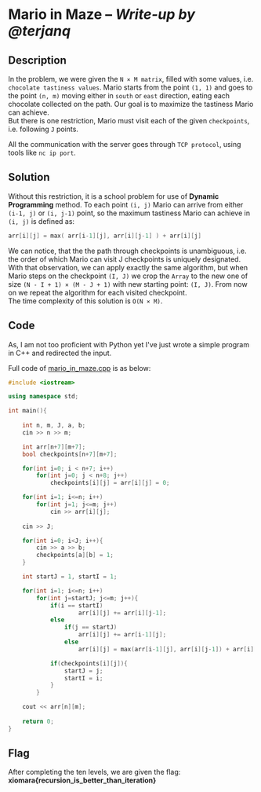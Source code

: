 # Mario in Maze &ndash; *Write-up by @terjanq*

## Description

In the problem, we were given the `N × M matrix`, filled with some values, i.e. `chocolate tastiness values`. Mario starts from the point `(1, 1)` and goes to the point `(n, m)` moving either in `south` or `east` direction, eating each chocolate collected on the path. Our goal is to maximize the tastiness Mario can achieve.  
But there is one restriction, Mario must visit each of the given `checkpoints`, i.e. following `J` points.  

All the communication with the server goes through `TCP protocol`, using tools like `nc ip port`.



## Solution

Without this restriction, it is a school problem for use of **Dynamic Programming** method. To each point `(i, j)` Mario can arrive from either `(i-1, j)` or `(i, j-1)` point, so the maximum tastiness Mario can achieve in `(i, j)` is defined as: 
```cpp
arr[i][j] = max( arr[i-1][j], arr[i][j-1] ) + arr[i][j]
```

We can notice, that the the path through checkpoints is unambiguous, i.e. the order of which Mario can visit J checkpoints is uniquely designated. With that observation, we can apply exactly the same algorithm, but when Mario steps on the checkpoint `(I, J)` we crop the `Array` to the new one of size `(N - I + 1) × (M - J + 1)` with new starting point:  `(I, J)`. From now on we repeat the algorithm for each visited checkpoint.    
The time complexity of this solution is `O(N × M)`.  


## Code

As, I am not too proficient with Python yet I've just wrote a simple program in C++ and redirected the input. 

Full code of [mario_in_maze.cpp] is as below:

```cpp
#include <iostream>

using namespace std;

int main(){
	
	int n, m, J, a, b;
	cin >> n >> m;

	int arr[n+7][m+7];
	bool checkpoints[n+7][m+7];

	for(int i=0; i < n+7; i++)
		for(int j=0; j < n+8; j++)
			checkpoints[i][j] = arr[i][j] = 0;

	for(int i=1; i<=n; i++)
		for(int j=1; j<=m; j++)
			cin >> arr[i][j];
		
	cin >> J;

	for(int i=0; i<J; i++){
		cin >> a >> b;
		checkpoints[a][b] = 1;
	}

	int startJ = 1, startI = 1;

	for(int i=1; i<=n; i++)
		for(int j=startJ; j<=m; j++){
			if(i == startI) 
					arr[i][j] += arr[i][j-1];
			else
				if(j == startJ)
					arr[i][j] += arr[i-1][j];
				else	
					arr[i][j] = max(arr[i-1][j], arr[i][j-1]) + arr[i][j];

			if(checkpoints[i][j]){
				startJ = j;
				startI = i;
			}
		}

	cout << arr[n][m];
	
	return 0;
}
```

## Flag
After completing the ten levels, we are given the flag: **xiomara{recursion_is_better_than_iteration}**

[mario_in_maze.cpp]: <./mario_in_maze.cpp>